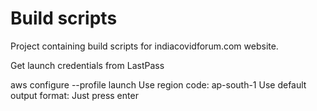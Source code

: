 # Build scripts
Project containing build scripts for indiacovidforum.com website.

Get launch credentials from LastPass

aws configure --profile launch
Use region code: ap-south-1
Use default output format: Just press enter
